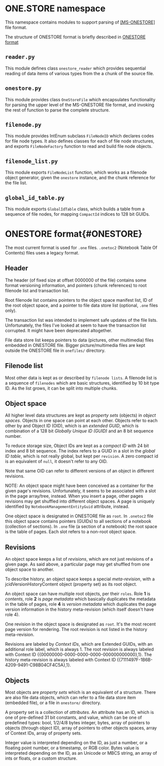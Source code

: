 # ONE.STORE namespace

This namespace contains modules to support parsing of
[[MS-ONESTORE]](https://learn.microsoft.com/en-us/openspecs/office_file_formats/ms-onestore/ae670cd2-4b38-4b24-82d1-87cfb2cc3725)
file format.

The structure of ONESTORE format is briefly described in [ONESTORE format](#ONESTORE)

## `reader.py`

This module defines class `onestore_reader` which provides sequential reading of data items of various types from the a chunk of the source file.

## `onestore.py`

This module provides class `OneStoreFile` which encapsulates functionality for parsing the upper level of the MS-ONESTORE file format,
and invoking the rest of function to parse the complete structure.

## `filenode.py`

This module provides IntEnum subclass `FileNodeID` which declares codes for file node types.
It also defines classes for each of file node structures, and exports `FileNodeFactory` function to read and build file node objects.

## `filenode_list.py`

This module exports `FileNodeList` function, which works as a filenode object generator, given the `onestore` instance,
and the chunk reference for the file list.

## `global_id_table.py`

This module exports `GlobalIdTable` class, which builds a table from a sequence of file nodes, for mapping `CompactId` indices to 128 bit GUIDs.

# ONESTORE format{#ONESTORE}

The most current format is used for `.one` files. `.onetoc2` (Notebook Table Of Contents) files uses a legacy format.

## Header

The header (of fixed size at offset 0000000 of the file) contains some format versioning information,
and pointers (chunk references) to root filenode list and transaction list.

Root filenode list contains pointers to the object space manifest list, ID of the root object space,
and a pointer to file data store list (optional, `.one` files only).

The transaction list was intended to implement safe updates of the file lists.
Unfortunately, the files I've looked at seem to have the transaction list corrupted.
It might have been deprecated altogether.

File data store list keeps pointers to data (pictures, other multimedia) files embedded in ONESTORE file.
Bigger picture/multimedia files are kept outside the ONESTORE file in `onefiles/` directory.

## Filenode list

Most other data is kept as or described by `filenode lists`.
A filenode list is a sequence of `filenodes` which are basic structures,
identified by 10 bit type ID. As the list grows, it can be split into multiple chunks.

## Object space

All higher level data structures are kept as *property sets* (objects) in *object spaces*.
Objects in one space can point at each other. Objects refer to each other by and Object ID (OID),
which is an *extended GUID*,
which is combination of a 128 bit *Globally Unique ID (GUID)* and an 8 bit sequence number.

To reduce storage size, Object IDs are kept as a *compact ID* with 24 bit index and 8 bit sequence.
The index refers to a GUID in a slot in the *global ID table*, which is not really global, but kept per `revision`.
A zero compact id is an equivalent of `null`, it doesn't refer to any OID.

Note that same OID can refer to different versions of an object in different revisions.

NOTE: An object space might have been conceived as a container for the given page's revisions.
Unfortunately, it seems to be associated with a slot in the page array/tree, instead.
When you insert a page, other pages revisions may get shuffled into different object spaces.
A page is uniquely identified by `NotebookManagementEntityGuid` attribute, instead.

One object space is designated in ONESTORE file as `root`.
In `.onetoc2` file this object space contains pointers (GUIDs) to all sections of a notebook (collection of sections).
In `.one` file (a section of a notebook) the root space is the table of pages. Each slot refers to a non-root object space.

## Revisions

An object space keeps a list of *revisions*, which are not just revisions of a given page.
As said above, a particular page may get shuffled from one object space to another.

To describe history, an object space keeps a special *meta-revision*,
with a jcidVersionHistoryContent object (property set) as its root object.

An object space can have multiple root objects, per their `roles`.
Role **1** is *contents*, role **2** is *page metadata* which basically duplicates the metadata in the table of pages,
role **4** is *version metadata* which duplicates the page version information
in the history meta-revision (which itself doesn't have role 4).

One revision in the object space is designated as `root`.
It's the most recent page version for rendering. The root revision is not listed in the history meta-revision.

Revisions are labeled by *Context IDs*, which are Extended GUIDs, with an additional role label, which is always 1.
The root revision is always labeled with Context ID {{00000000-0000-0000-0000-000000000000},1}.
The history meta-revision is always labeled with Context ID {{7111497F-1B6B-4209-9491-C98B04CF4C5A},1}.

## Objects

Most objects are *property sets* which is an equivalent of a structure.
There are also file data objects, which can refer to a file data store item (embedded file),
or a file in `onestore/` directory.

A property set is a collection of *attributes*. An attribute has an ID,
which is one of pre-defined 31 bit constants, and value, which can be one of predefined types:
bool, 1/2/4/8 bytes integer, bytes, array of pointers to objects (through object ID),
array of pointers to other objects spaces, array of Context IDs, array of property sets.

Integer value is interpreted depending on the ID, as just a number, or a floating point number,
or a timestamp, or RGB color.
Bytes value is interpreted depending on the ID, as an Unicode or MBCS string, an array of ints or floats,
or a custom structure.

